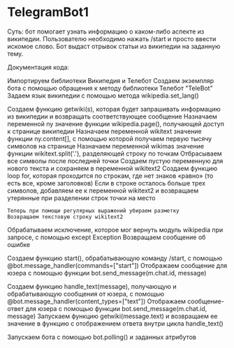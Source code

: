 # TelegramBot1
Суть: бот помогает узнать информацию о каком-либо аспекте из википедии. Пользователю необходимо нажать /start и просто ввести искомое слово. 
Бот выдаст отрывок статьи из википедии на заданную тему.


Документация кода: 

Импортируем библиотеки Википедия и Телебот 
Создаем экземпляр бота с помощью обращения к методу библиотеки Телебот "TeleBot"
Задаем язык википедии с помощью метода wikipedia.set_lang()

Создаем функцию getwiki(s), которая будет запрашивать информацию из википедии и возвращать соответствующее сообщение
    Назначаем переменной ny значение функции wikipedia.page(), получающей доступ к странице википедии
    Назначаем переменной wikitext значение функции ny.content[], с помощью которой получаем первую тысячу символов на странице
    Назначаем переменной wikimas значение функции wikitext.split('.'), разделяющей строку по точкам
    Отбрасываем все символы после последней точки
    Создаем пустую переменную для нового текста и сохраняем в переменной wikitext2
    Создаем функцию loop for, которая проходится по строкам, где нет знаков «равно» (то есть все, кроме заголовков)
      Если в строке осталось больше трех символов, добавляем ее к переменной wikitext2 и возвращаем утерянные при разделении строк точки на место
  
    Теперь при помощи регулярных выражений убираем разметку
    Возвращаем текстовую строку wikitext2
  Обрабатываем исключение, которое мог вернуть модуль wikipedia при запросе, с помощью except Exception
  Возвращаем сообщение об ошибке
  
Создаем функцию start(), обрабатывающую команду /start, с помощью @bot.message_handler(commands=["start"])
  Отображаем сообщение для юзера с помощью функции bot.send_message(m.chat.id, message)
 
Создаем функцию handle_text(message), получающую и обрабатывающую сообщения от юзера, с помощью @bot.message_handler(content_types=["text"])
  Отображаем сообщение-ответ для юзера с помощью функции bot.send_message(m.chat.id, message)
  Запускаем функцию getwiki(message.text) и возвращаем ее значение в функцию с отображением ответа внутри цикла handle_text()
  
Запускаем бота c помощью bot.polling() и заданных атрибутов
